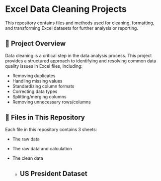 # Excel Data Cleaning Projects

This repository contains files and methods used for cleaning, formatting, and transforming Excel datasets for further analysis or reporting.

## 📌 Project Overview
Data cleaning is a critical step in the data analysis process. This project provides a structured approach to identifying and resolving common data quality issues in Excel files, including:
- Removing duplicates
- Handling missing values
- Standardizing column formats
- Correcting data types
- Splitting/merging columns
- Removing unnecessary rows/columns

## 📁 Files in This Repository
Each file in this repository contains 3 sheets:
- The raw data
- The raw data and calculation
- The clean data

  - ## US President Dataset
    
